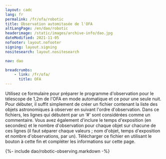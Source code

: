```yaml
---
layout: cadc
lang: fr
permalink: /fr/ofa/robotic
title: Observation automitasée de l'OFA
altLangPage: /en/dao/robotic
headerimage: /static/images/archive-info/dao.jpg
dateModified: 2021-11-05
nofooter: layout.nofooter
signing: layout.signing
nositesearch: layout.nositesearch

nav: dao

breadcrumbs:
    - link: /fr/ofa/
      title: OFA
---
```

              
<p>Utilisez ce formulaire pour pr&eacute;parer le programme d'observation pour le t&eacute;lescope de 1,2m de l'OFA en mode automatique et ce pour une seule nuit. Pour d&eacute;buter, il suffit simplement de cr&eacute;er un fichier contenant la liste des objets astronomiques &agrave; observer en suivant l'ordre d'observation. Dans ce fichiers, les lignes qui d&eacute;butent par un ‘#' sont consid&eacute;r&eacute;es comme un commentaire. Vous avez &eacute;galement d'inclure le temps d'exposition (en secondes) et le nombre d'observation pour chaque objet sur chacune de ces lignes (il faut s&eacute;parer chaque valeurs ; nom d'objet, temps d'exposition et nombre d'observations, par un). T&eacute;l&eacute;charger ce fichier en utilisant le bouton &agrave; cette fin et compl&eacute;ter les informations sur cette page.</p>

{%- include dao/robotic-observing.markdown -%}
